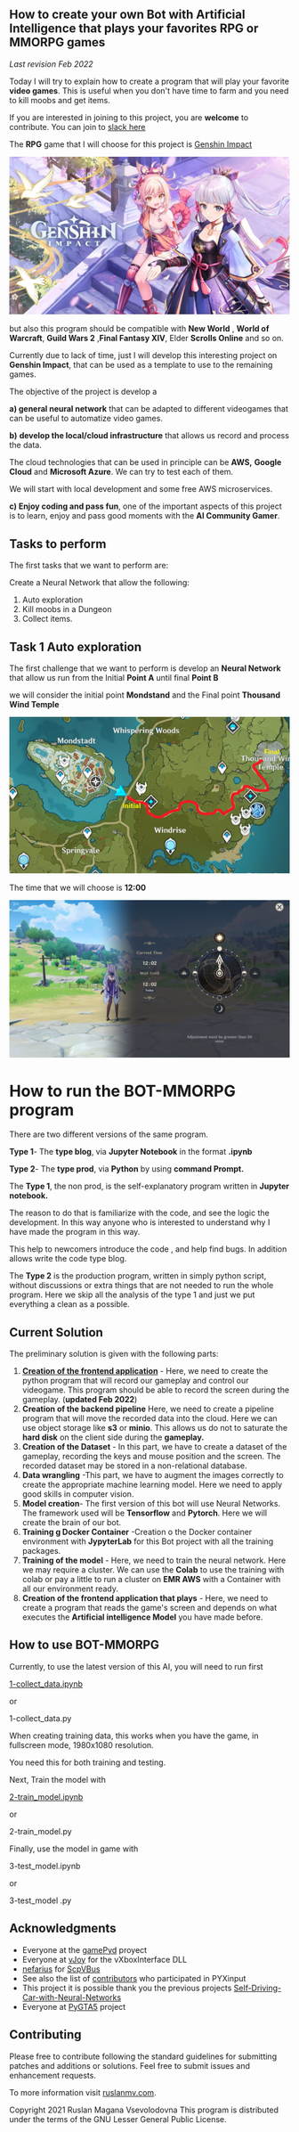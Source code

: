 ## How to create your own Bot with Artificial Intelligence that plays your favorites  RPG or MMORPG games

*Last revision Feb 2022*

Today I will try to explain how to create a program that will play your favorite **video games**. This is useful when you don't have time to farm and you need to kill moobs and get items. 

If you are interested in joining to this project, you are **welcome** to contribute. You can join to [slack here](https://join.slack.com/share/enQtMjg3MzM0OTY2MDMzNy04NDY5OGE2NzJiNTk4YzkyYjBlMDAyMzBiNzlkZTIyNzllOTA5MmQ5NDkzOTEyYmQ0MTgxZjAyNjM0MWM2NThl)

The **RPG** game that I will choose for this project is [Genshin Impact](https://genshin.mihoyo.com/en/)

![](assets/images/posts/README/genshin-impact.jpg)

but also this program should be compatible with  **New World** , **World of Warcraft**, **Guild Wars 2** ,**Final Fantasy XIV**, Elder **Scrolls Online** and so on.

Currently due to lack of time, just I will develop this interesting project on **Genshin Impact**, that can be used as a template to use to the remaining games.

The objective of the project is develop a 

**a) general neural network** that can be adapted to different videogames that can be useful to  automatize video games.

**b)** **develop the local/cloud infrastructure** that allows us record and process the data.

The cloud technologies that can be used in principle can be **AWS,** **Google Cloud** and  **Microsoft Azure**. We can try to test each of them.

We will start with  local development  and some free AWS microservices.

 **c) Enjoy coding and pass fun**, one of the important aspects of this project is to learn, enjoy and pass good moments with the **AI Community Gamer**.





## Tasks to perform

The first tasks that we want to perform are: 

Create a Neural Network that allow the following:

1. Auto exploration
2. Kill moobs in a Dungeon
3. Collect items.



## Task 1 Auto exploration

The first challenge that we want to perform is develop an **Neural Network** that allow us run from the Initial **Point A** until  final **Point B**

we will consider the initial  point **Mondstand** and the Final point **Thousand Wind Temple**

![](assets/images/posts/README/Image00.png)





The time that we will choose is **12:00**

![](assets/images/posts/README/Image01.jpeg)



# How to run the BOT-MMORPG program

There are two different versions of the same program. 

**Type 1**- The **type blog**, via **Jupyter Notebook** in the format **.ipynb**

**Type 2**- The **type prod**, via **Python** by using **command Prompt.**

The **Type 1**, the non prod, is the self-explanatory program written in **Jupyter notebook.**   

 The reason to do that is familiarize with the code, and see the  logic the development. In this way anyone who is interested to understand why I have made the program in this way.

This help to newcomers introduce the code , and help find bugs. In addition allows write the code type blog.

The **Type 2** is the production program, written in simply python script, without discussions or extra things that are not needed to run the whole program. Here we skip all the analysis of the type 1 and just we  put everything a clean as a possible.



## Current Solution

The preliminary solution is given with the following parts:

1. **[Creation of the frontend application](./frontend/README.md)** - Here, we need to create the python program that will record our gameplay and control our videogame. This program should be able to record the screen during the gameplay.  (**updated Feb 2022**)      
2. **Creation of the backend pipeline** Here, we need to create a pipeline program that will move the recorded data into the cloud. Here we can use object storage like **s3** or **minio**. This allows us do not to saturate the **hard disk** on the client side during the **gameplay.** 
3. **Creation of the Dataset** - In this part, we have to create a dataset of the gameplay, recording the keys and mouse position and the screen. The recorded dataset may be stored in a non-relational database.
4. **Data wrangling** -This part, we have to augment the images correctly to create the appropriate machine learning model. Here we need to apply good skills in computer vision.
5. **Model creation**- The first version of this bot will use Neural Networks. The framework used will be **Tensorflow** and **Pytorch**. Here we will create the brain of our bot.
6. **Training g Docker Container** -Creation o the Docker container environment with **JypyterLab** for this Bot project with all the training packages.
7. **Training of the model** - Here, we need to train the neural network. Here we may require a cluster. We can use the **Colab** to use the training with colab or pay a little to run a cluster on **EMR AWS** with a Container with all our environment ready.
8. **Creation of the frontend application that plays** - Here, we need to create a program that reads the game's screen and depends on what executes the **Artificial intelligence Model** you have made before.



## How to use BOT-MMORPG

Currently, to use the latest version of this AI, you will need to run first 

[1-collect_data.ipynb](./versions/0.01/1-collect_data.ipynb)

or

1-collect_data.py

When creating training data, this works when you have the game, in fullscreen mode, 1980x1080 resolution.

You need this for both training and testing.

Next, Train the model with

[2-train_model.ipynb](./versions/0.01/2-train_model.ipynb)

or

2-train_model.py

Finally, use the model in game with 

3-test_model.ipynb 

or

3-test_model .py



## Acknowledgments

* Everyone at the [gamePyd](https://github.com/4amVim/gamePyd) proyect
* Everyone at [vJoy](http://vjoystick.sourceforge.net/site/) for the vXboxInterface DLL
* [nefarius](https://github.com/nefarius) for [ScpVBus](https://github.com/nefarius/ScpVBus)
* See also the list of [contributors](https://github.com/bayangan1991/PYXInput/graphs/contributors) who participated in PYXinput 
* This project  it is possible thank you the previous projects
  [Self-Driving-Car-with-Neural-Networks](https://ruslanmv.com/blog/Self-Driving-Car-with-Neural-Networks) 
* Everyone at [PyGTA5](https://github.com/Sentdex/pygta5) project



## Contributing

Please free  to contribute following the standard guidelines for submitting patches and additions or solutions. Feel free to submit issues and enhancement requests.

To more information visit [ruslanmv.com](https://ruslanmv.com/).

Copyright 2021 Ruslan Magana Vsevolodovna <contactATruslanmvDOTcom>
This program is distributed under the terms of the GNU Lesser General Public License.

